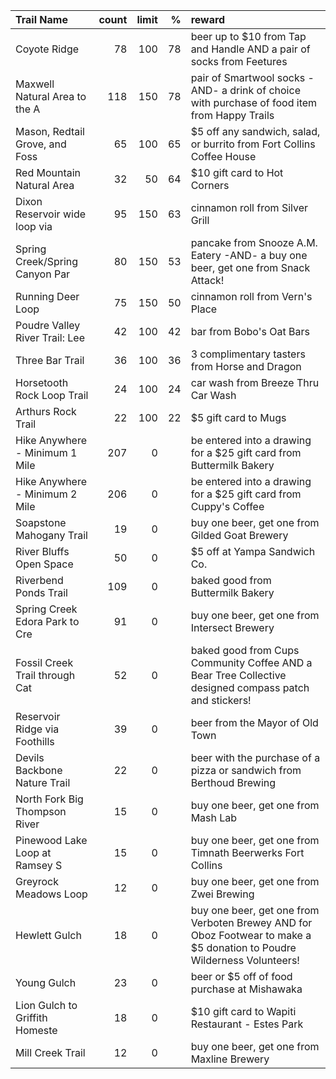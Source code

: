 | Trail Name                     |   count |   limit |   % | reward                                                                                                                  |
|:-------------------------------|--------:|--------:|----:|:------------------------------------------------------------------------------------------------------------------------|
| Coyote Ridge                   |      78 |     100 |  78 | beer up to $10 from Tap and Handle AND a pair of socks from Feetures                                                    |
| Maxwell Natural Area to the A  |     118 |     150 |  78 | pair of Smartwool socks -AND- a drink of choice with purchase of food item from Happy Trails                            |
| Mason, Redtail Grove, and Foss |      65 |     100 |  65 | $5 off any sandwich, salad, or burrito from Fort Collins Coffee House                                                   |
| Red Mountain Natural Area      |      32 |      50 |  64 | $10 gift card to Hot Corners                                                                                            |
| Dixon Reservoir wide loop via  |      95 |     150 |  63 | cinnamon roll from Silver Grill                                                                                         |
| Spring Creek/Spring Canyon Par |      80 |     150 |  53 | pancake from Snooze A.M. Eatery -AND- a buy one beer, get one from Snack Attack!                                        |
| Running Deer Loop              |      75 |     150 |  50 | cinnamon roll from Vern's Place                                                                                         |
| Poudre Valley River Trail: Lee |      42 |     100 |  42 | bar from Bobo's Oat Bars                                                                                                |
| Three Bar Trail                |      36 |     100 |  36 | 3 complimentary tasters from Horse and Dragon                                                                           |
| Horsetooth Rock Loop Trail     |      24 |     100 |  24 | car wash from Breeze Thru Car Wash                                                                                      |
| Arthurs Rock Trail             |      22 |     100 |  22 | $5 gift card to Mugs                                                                                                    |
| Hike Anywhere - Minimum 1 Mile |     207 |       0 |     | be entered into a drawing for a $25 gift card from Buttermilk Bakery                                                    |
| Hike Anywhere - Minimum 2 Mile |     206 |       0 |     | be entered into a drawing for a $25 gift card from Cuppy's Coffee                                                       |
| Soapstone Mahogany Trail       |      19 |       0 |     | buy one beer, get one from Gilded Goat Brewery                                                                          |
| River Bluffs Open Space        |      50 |       0 |     | $5 off at Yampa Sandwich Co.                                                                                            |
| Riverbend Ponds Trail          |     109 |       0 |     | baked good from Buttermilk Bakery                                                                                       |
| Spring Creek Edora Park to Cre |      91 |       0 |     | buy one beer, get one from Intersect Brewery                                                                            |
| Fossil Creek Trail through Cat |      52 |       0 |     | baked good from Cups Community Coffee AND a Bear Tree Collective designed compass patch and stickers!                   |
| Reservoir Ridge via Foothills  |      39 |       0 |     | beer from the Mayor of Old Town                                                                                         |
| Devils Backbone Nature Trail   |      22 |       0 |     | beer with the purchase of a pizza or sandwich from Berthoud Brewing                                                     |
| North Fork Big Thompson River  |      15 |       0 |     | buy one beer, get one from Mash Lab                                                                                     |
| Pinewood Lake Loop at Ramsey S |      15 |       0 |     | buy one beer, get one from Timnath Beerwerks Fort Collins                                                               |
| Greyrock Meadows Loop          |      12 |       0 |     | buy one beer, get one from Zwei Brewing                                                                                 |
| Hewlett Gulch                  |      18 |       0 |     | buy one beer, get one from Verboten Brewey AND for Oboz Footwear to make a $5 donation to Poudre Wilderness Volunteers! |
| Young Gulch                    |      23 |       0 |     | beer or $5 off of food purchase at Mishawaka                                                                            |
| Lion Gulch to Griffith Homeste |      18 |       0 |     | $10 gift card to Wapiti Restaurant - Estes Park                                                                         |
| Mill Creek Trail               |      12 |       0 |     | buy one beer, get one from Maxline Brewery                                                                              |